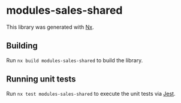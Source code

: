 # modules-sales-shared

This library was generated with [Nx](https://nx.dev).

## Building

Run `nx build modules-sales-shared` to build the library.

## Running unit tests

Run `nx test modules-sales-shared` to execute the unit tests via [Jest](https://jestjs.io).
